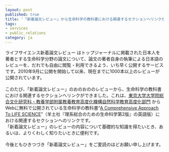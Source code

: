 ```yaml
---
layout: post
published: true
title: '「新着論文レビュー」から生命科学の教科書における関連するセクションへリンクができました'
tags:
- services
- public_relations
category: ja
---
```

ライフサイエンス新着論文レビュー はトップジャーナルに掲載された日本人を著者とする生命科学分野の論文について、論文の著者自身の執筆による日本語のレビューを、だれでも自由に閲覧・利用できるよう、いち早く公開するサービスです。2010年9月に公開を開始して以来、現在までに1000本以上のレビューが公開されています。  
<br />
このたび、「新着論文レビュー」のおのおののレビューから、生命科学の教科書における関連するセクションへリンクができました。これは、[東京大学大学院総合文化研究科・教養学部附属教養教育高度化機構自然科学教育高度化部門](http://www.adves.c.u-tokyo.ac.jp/) からWebに無料で公開されている生命科学の教科書“[A Comprehensive Approach To LIFE SCIENCE](http://csls-text3.c.u-tokyo.ac.jp/)”（羊土社『理系総合のための生命科学第2版』の英語版）における関連するセクションへのリンクです。  
「新着論文レビュー」のレビューの内容について基礎的な知識を得たいとき、あるいは、よりくわしく知りたいときに便利です。  
 <br />
今後ともひきつづき「新着論文レビュー」をご愛読のほどお願い申し上げます。